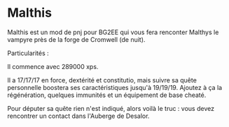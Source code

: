 # Malthis
Malthis est un mod de pnj pour BG2EE qui vous fera renconter Malthys le vampyre près de la forge de Cromwell (de nuit).

Particularités :

Il commence avec 289000 xps.

Il a 17/17/17 en force, dextérité et constitutio, mais suivre sa quête personnelle boostera ses caractéristiques jusqu'à 19/19/19. Ajoutez à ça la régénération, quelques immunités et un équipement de base cheaté.

Pour députer sa quête rien n'est indiqué, alors voilà le truc : vous devez rencontrer un contact dans l'Auberge de Desalor.
